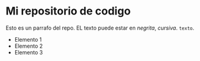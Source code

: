 # Mi repositorio de codigo

Esto es un parrafo del repo. EL texto puede estar en *negrita*, _cursiva_. `texto`.

- Elemento 1
- Elemento 2
- Elemento 3


